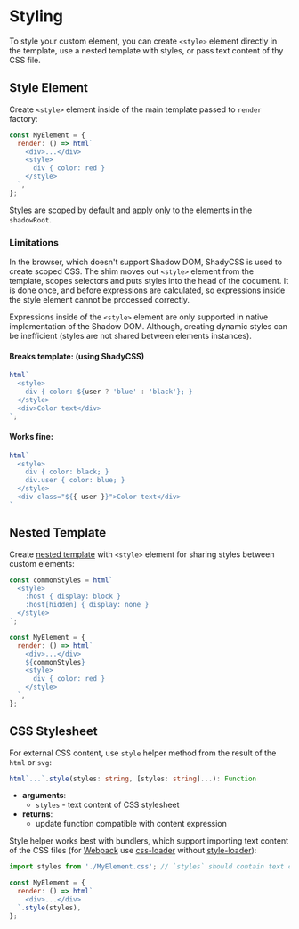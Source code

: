 # Styling

To style your custom element, you can create `<style>` element directly in the template, use a nested template with styles, or pass text content of thy CSS file.

## Style Element

Create `<style>` element inside of the main template passed to `render` factory:

```javascript
const MyElement = {
  render: () => html`
    <div>...</div>
    <style>
      div { color: red }
    </style>
  `,
};
```

Styles are scoped by default and apply only to the elements in the `shadowRoot`.

### Limitations

In the browser, which doesn't support Shadow DOM, ShadyCSS is used to create scoped CSS. The shim moves out `<style>` element from the template, scopes selectors and puts styles into the head of the document. It is done once, and before expressions are calculated, so expressions inside the style element cannot be processed correctly.

Expressions inside of the `<style>` element are only supported in native implementation of the Shadow DOM. Although, creating dynamic styles can be inefficient (styles are not shared between elements instances).

#### Breaks template: (using ShadyCSS) <!-- omit in toc -->

```javascript
html`
  <style>
    div { color: ${user ? 'blue' : 'black'}; }
  </style>
  <div>Color text</div>
`;
```

#### Works fine: <!-- omit in toc -->

```javascript
html`
  <style>
    div { color: black; }
    div.user { color: blue; }
  </style>
  <div class="${{ user }}">Color text</div>
`
```

## Nested Template

Create [nested template](nested-templates.md) with `<style>` element for sharing styles between custom elements:

```javascript
const commonStyles = html`
  <style>
    :host { display: block }
    :host[hidden] { display: none }
  </style>
`;

const MyElement = {
  render: () => html`
    <div>...</div>
    ${commonStyles}
    <style>
      div { color: red }
    </style>
  `,
};
```

## CSS Stylesheet

For external CSS content, use `style` helper method from the result of the `html` or `svg`:

  ```typescript
  html`...`.style(styles: string, [styles: string]...): Function
  ```

  * **arguments**:
    * `styles` - text content of CSS stylesheet
  * **returns**:
    * update function compatible with content expression 

Style helper works best with bundlers, which support importing text content of the CSS files (for [Webpack](https://github.com/webpack/webpack) use [css-loader](https://github.com/webpack-contrib/css-loader) without [style-loader](https://github.com/webpack-contrib/style-loader)):

```javascript
import styles from './MyElement.css'; // `styles` should contain text content of CSS file

const MyElement = {
  render: () => html`
    <div>...</div>
  `.style(styles),
};
```
